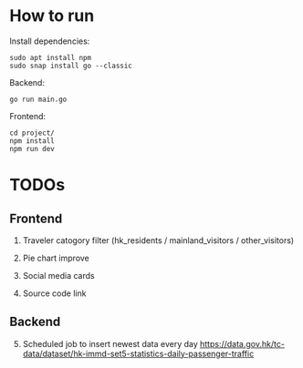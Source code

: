 # How to run

Install dependencies:
```
sudo apt install npm
sudo snap install go --classic
```

Backend:
```
go run main.go
```

Frontend:
```
cd project/
npm install
npm run dev
```

# TODOs

## Frontend

1. Traveler catogory filter (hk_residents / mainland_visitors / other_visitors)

2. Pie chart improve

3. Social media cards

4. Source code link

## Backend

5. Scheduled job to insert newest data every day https://data.gov.hk/tc-data/dataset/hk-immd-set5-statistics-daily-passenger-traffic
